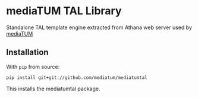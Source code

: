 mediaTUM TAL Library
====================

Standalone TAL template engine extracted from Athana web server used by [mediaTUM](https://github.com/mediatum/mediatum)


Installation
------------

With `pip` from source:

    pip install git+git://github.com/mediatum/mediatumtal

This installs the mediatumtal package.
